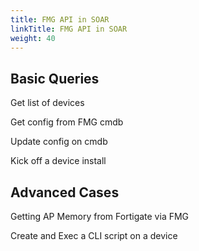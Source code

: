 ```yaml
---
title: FMG API in SOAR
linkTitle: FMG API in SOAR
weight: 40
---
```


## Basic Queries

Get list of devices

Get config from FMG cmdb

Update config on cmdb

Kick off a device install


## Advanced Cases

Getting AP Memory from Fortigate via FMG

Create and Exec a CLI script on a device

